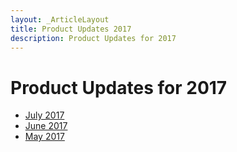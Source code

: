 ```yaml
---
layout: _ArticleLayout
title: Product Updates 2017
description: Product Updates for 2017
---
```

# Product Updates for 2017

* [July 2017](2017/july)
* [June 2017](2017/june)
* [May 2017](2017/may)